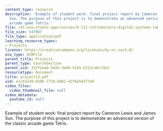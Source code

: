 ```yaml
---
content_type: resource
description: 'Example of student work: final project report by Cameron Lewis and James
  Sun. The purpose of this project is to demonstrate an advanced version of the classic
  arcade game Tetris.'
file: /ol-ocw-studio-app/courses/6-111-introductory-digital-systems-laboratory-spring-2006/e1cb3a38820b773d606242f6e541f7e0_project13.pdf
file_size: 547067
file_type: application/pdf
learning_resource_types:
- Projects
license: https://creativecommons.org/licenses/by-nc-sa/4.0/
ocw_type: OCWFile
parent_title: Projects
parent_type: CourseSection
parent_uid: 332f2eab-5d2e-3e04-51e5-b212cabc7de3
resourcetype: Document
title: project13.pdf
uid: e1cb3a38-820b-773d-6062-42f6e541f7e0
video_files:
  video_thumbnail_file: null
video_metadata:
  youtube_id: null
---
```

Example of student work: final project report by Cameron Lewis and James Sun. The purpose of this project is to demonstrate an advanced version of the classic arcade game Tetris.